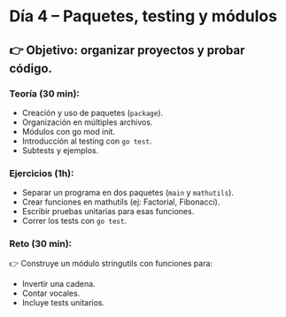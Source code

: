 # Día 4 – Paquetes, testing y módulos

## 👉 Objetivo: organizar proyectos y probar código.

### Teoría (30 min):

- Creación y uso de paquetes (`package`).
- Organización en múltiples archivos.
- Módulos con go mod init.
- Introducción al testing con `go test`.
- Subtests y ejemplos.

### Ejercicios (1h):

- Separar un programa en dos paquetes (`main` y `mathutils`).
- Crear funciones en mathutils (ej: Factorial, Fibonacci).
- Escribir pruebas unitarias para esas funciones.
- Correr los tests con `go test`.

### Reto (30 min):

👉 Construye un módulo stringutils con funciones para:

- Invertir una cadena.
- Contar vocales.
- Incluye tests unitarios.
